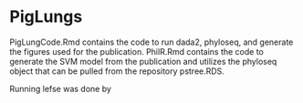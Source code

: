 # PigLungs

PigLungCode.Rmd contains the code to run dada2, phyloseq, and generate the figures used for the publication. PhilR.Rmd contains the 
code to generate the SVM model from the publication and utilizes the phyloseq object that can be pulled from the repository pstree.RDS. 

Running lefse was done by 
